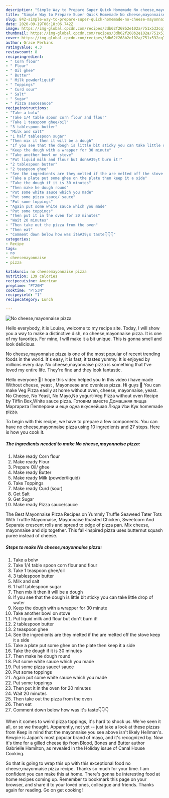 ```yaml
---
description: "Simple Way to Prepare Super Quick Homemade No cheese,mayonnaise pizza"
title: "Simple Way to Prepare Super Quick Homemade No cheese,mayonnaise pizza"
slug: 842-simple-way-to-prepare-super-quick-homemade-no-cheese-mayonnaise-pizza
date: 2020-09-19T06:18:06.742Z
image: https://img-global.cpcdn.com/recipes/3db62f268b2e102a/751x532cq70/no-cheesemayonnaise-pizza-recipe-main-photo.jpg
thumbnail: https://img-global.cpcdn.com/recipes/3db62f268b2e102a/751x532cq70/no-cheesemayonnaise-pizza-recipe-main-photo.jpg
cover: https://img-global.cpcdn.com/recipes/3db62f268b2e102a/751x532cq70/no-cheesemayonnaise-pizza-recipe-main-photo.jpg
author: Grace Perkins
ratingvalue: 4.3
reviewcount: 8
recipeingredient:
- " Corn flour"
- " Flour"
- " Oil ghee"
- " Butter"
- " Milk powderliquid"
- " Toppings"
- " Curd sour"
- " Salt"
- " Sugar"
- " Pizza saucesauce"
recipeinstructions:
- "Take a bolw"
- "Take 1/4 table spoon corn flour and flour"
- "Take 1 teaspoon ghee/oil"
- "3 tablespoon butter"
- "Milk and salt"
- "1 half tablespoon sugar"
- "Then mix it then it will be a dough"
- "If you see that the dough is little bit sticky you can take little drop of water"
- "Keep the dough with a wrapper for 30 minute"
- "Take another bowl on stove"
- "Put liquid milk and flour but don&#39;t burn it!"
- "2 tablespoon butter"
- "2 teaspoon ghee"
- "See the ingredients are they melted if the are melted off the stove keep it a side"
- "Take a plate put some ghee on the plate then keep it a side"
- "Take the dough if it is 30 minutes"
- "Then make he dough round"
- "Put some white sauce which you made"
- "Put some pizza sauce/ sauce"
- "Put some toppings"
- "Again put some white sauce which you made"
- "Put some toppings"
- "Then put it in the oven for 20 minutes"
- "Wait 20 minutes"
- "Then take out the pizza from the oven"
- "Then eat"
- "Comment down below how was it&#39;s taste👇👇👇"
categories:
- Recipe
tags:
- no
- cheesemayonnaise
- pizza

katakunci: no cheesemayonnaise pizza 
nutrition: 139 calories
recipecuisine: American
preptime: "PT20M"
cooktime: "PT53M"
recipeyield: "1"
recipecategory: Lunch

---
```



![No cheese,mayonnaise pizza](https://img-global.cpcdn.com/recipes/3db62f268b2e102a/751x532cq70/no-cheesemayonnaise-pizza-recipe-main-photo.jpg)

Hello everybody, it is Louise, welcome to my recipe site. Today, I will show you a way to make a distinctive dish, no cheese,mayonnaise pizza. It is one of my favorites. For mine, I will make it a bit unique. This is gonna smell and look delicious.

No cheese,mayonnaise pizza is one of the most popular of recent trending foods in the world. It's easy, it is fast, it tastes yummy. It is enjoyed by millions every day. No cheese,mayonnaise pizza is something that I've loved my entire life. They're fine and they look fantastic.

Hello everyone 🙋 I hope this video helped you In this video i have made Without cheese, yeast , Mayoneese and ovenless pizza. Hi guys 👋 You can make Veg Pizza easily at home without oven, cheese, mayonnaise, yeast. No Cheese, No Yeast, No Mayo,No yogurt-Veg Pizza without oven Recipe by Tiffin Box,White sauce pizza. Готовим вместе Домашняя пицца Маргарита Пепперони и еще одна вкуснейшая Люда Изи Кук homemade pizza.


To begin with this recipe, we have to prepare a few components. You can have no cheese,mayonnaise pizza using 10 ingredients and 27 steps. Here is how you cook it.

<!--inarticleads1-->

##### The ingredients needed to make No cheese,mayonnaise pizza:

1. Make ready  Corn flour
1. Make ready  Flour
1. Prepare  Oil/ ghee
1. Make ready  Butter
1. Make ready  Milk (powder/liquid)
1. Take  Toppings
1. Make ready  Curd (sour)
1. Get  Salt
1. Get  Sugar
1. Make ready  Pizza sauce/sauce


The Best Mayonnaise Pizza Recipes on Yummly Truffle Seaweed Tater Tots With Truffle Mayonnaise, Mayonnaise Roasted Chicken, Sweetcorn And Separate crescent rolls and spread to edge of pizza pan. Mix cheese, mayonnaise and dip together. This fall-inspired pizza uses butternut squash puree instead of cheese. 

<!--inarticleads2-->

##### Steps to make No cheese,mayonnaise pizza:

1. Take a bolw
1. Take 1/4 table spoon corn flour and flour
1. Take 1 teaspoon ghee/oil
1. 3 tablespoon butter
1. Milk and salt
1. 1 half tablespoon sugar
1. Then mix it then it will be a dough
1. If you see that the dough is little bit sticky you can take little drop of water
1. Keep the dough with a wrapper for 30 minute
1. Take another bowl on stove
1. Put liquid milk and flour but don&#39;t burn it!
1. 2 tablespoon butter
1. 2 teaspoon ghee
1. See the ingredients are they melted if the are melted off the stove keep it a side
1. Take a plate put some ghee on the plate then keep it a side
1. Take the dough if it is 30 minutes
1. Then make he dough round
1. Put some white sauce which you made
1. Put some pizza sauce/ sauce
1. Put some toppings
1. Again put some white sauce which you made
1. Put some toppings
1. Then put it in the oven for 20 minutes
1. Wait 20 minutes
1. Then take out the pizza from the oven
1. Then eat
1. Comment down below how was it&#39;s taste👇👇👇


When it comes to weird pizza toppings, it&#39;s hard to shock us. We&#39;ve seen it all, or so we thought. Apparently, not yet -- just take a look at these pizzas from Keep in mind that the mayonnaise you see above isn&#39;t likely Hellman&#39;s. Kewpie is Japan&#39;s most popular brand of mayo, and it&#39;s recognized by. Now it&#39;s time for a gilled cheese tip from Blood, Bones and Butter author Gabrielle Hamilton, as revealed in the Holiday issue of Canal House Cooking. 

So that is going to wrap this up with this exceptional food no cheese,mayonnaise pizza recipe. Thanks so much for your time. I am confident you can make this at home. There's gonna be interesting food at home recipes coming up. Remember to bookmark this page on your browser, and share it to your loved ones, colleague and friends. Thanks again for reading. Go on get cooking!
